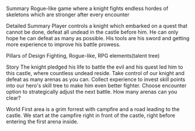 Summary
Rogue-like game where a knight fights endless hordes of skeletons which are stronger after every encounter

Detailed Summary
Player controls a knight which embarked on a quest that cannot be done, defeat all undead in the castle before him. He can only hope he can defeat as many as possible.
His tools are his sword and getting more experience to improve his battle prowess.

Pillars of Design
Fighting, Rogue-like, RPG elements(talent tree)

Story
The knight pledged his life to battle the evil and his quest led him to this castle, where countless undead reside. Take control of our knight and defeat as many arenas as you can. Collect experience to invest skill points into our hero's skill tree to make him even better fighter.
Choose encounter option to strategically adjust the next battle. How many arenas can you clear?

World
First area is a grim forrest with campfire and a road leading to the castle.
We start at the campfire right in front of the castle, right before entering the first arena inside.





